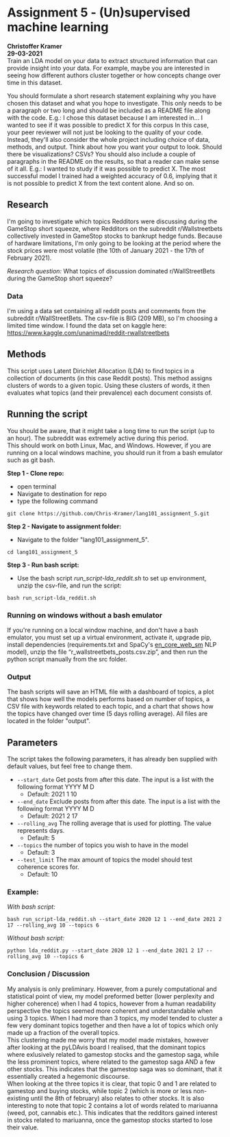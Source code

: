 # Assignment 5 - (Un)supervised machine learning
**Christoffer Kramer**  
**29-03-2021**  
Train an LDA model on your data to extract structured information that can provide insight into your data. For example, maybe you are interested in seeing how different authors cluster together or how concepts change over time in this dataset.  

You should formulate a short research statement explaining why you have chosen this dataset and what you hope to investigate. This only needs to be a paragraph or two long and should be included as a README file along with the code. E.g.: I chose this dataset because I am interested in... I wanted to see if it was possible to predict X for this corpus
In this case, your peer reviewer will not just be looking to the quality of your code. Instead, they'll also consider the whole project including choice of data, methods, and output. Think about how you want your output to look. Should there be visualizations? CSVs?
You should also include a couple of paragraphs in the README on the results, so that a reader can make sense of it all. E.g.: I wanted to study if it was possible to predict X. The most successful model I trained had a weighted accuracy of 0.6, implying that it is not possible to predict X from the text content alone. And so on.  

## Research
I'm going to investigate which topics Redditors were discussing during the GameStop short squeeze, where Redditors on the subreddit r/Wallstreetbets collectively invested in GameStop stocks to bankrupt hedge funds. Because of hardware limitations, I'm only going to be looking at the period where the stock prices were most volatile (the 10th of January 2021 - the 17th of February 2021).  

_Research question:_ What topics of discussion dominated r/WallStreetBets during the GameStop short squeeze?  

### Data
I'm using a data set containing all reddit posts and comments from the subreddit r/WallStreetBets. The csv-file is BIG (209 MB), so I'm choosing a limited time window. 
I found the data set on kaggle here: https://www.kaggle.com/unanimad/reddit-rwallstreetbets

## Methods
This script uses Latent Dirichlet Allocation (LDA) to find topics in a collection of documents (in this case Reddit posts). This method assigns clusters of words to a given topic. Using these clusters of words, it then evaluates what topics (and their prevalence) each document consists of.  

## Running the script
You should be aware, that it might take a long time to run the script (up to an hour). The subreddit was extremely active during this period.  
This should work on both Linux, Mac, and Windows. However, if you are running on a local windows machine, you should run it from a bash emulator such as git bash.  

**Step 1 - Clone repo:**  
- open terminal  
- Navigate to destination for repo  
- type the following command  
```console
git clone https://github.com/Chris-Kramer/lang101_assignment_5.git
```  
**Step 2 - Navigate to assignment folder:**  
- Navigate to the folder "lang101_assignment_5".  
```console
cd lang101_assignment_5
```  
**Step 3 - Run bash script:**  
- Use the bash script _run_script-lda_reddit.sh_ to set up environment, unzip the csv-file, and run the script:  
```console
bash run_script-lda_reddit.sh
```  
### Running on windows without a bash emulator  
If you're running on a local window machine, and don't have a bash emulator, you must set up a virtual environment, activate it, upgrade pip, install dependencies (requirements.txt and SpaCy's [en_core_web_sm](https://spacy.io/models/en) NLP model), unzip the file “r_wallstreetbets_posts.csv.zip”, and then run the python script manually from the src folder.  

### Output
The bash scripts will save an HTML file with a dashboard of topics, a plot that shows how well the models performs based on number of topics, a CSV file with keywords related to each topic, and a chart that shows how the topics have changed over time (5 days rolling average). All files are located in the folder "output".

## Parameters
The script takes the following parameters, it has already ben supplied with default values, but feel free to change them.
- `--start_date` Get posts from after this date. The input is a list with the following format YYYY M D  
    - Default: 2021 1 10  
- `--end_date` Exclude posts from after this date. The input is a list with the following format YYYY M D  
    - Default: 2021 2 17  
- `--rolling_avg` The rolling average that is used for plotting. The value represents days.
    - Default: 5  
- `--topics` the number of topics you wish to have in the model  
    - Default: 3  
- `--test_limit` The max amount of topics the model should test coherence scores for.
    - Default: 10  
  
### Example:  
_With bash script:_  
```console
bash run_script-lda_reddit.sh --start_date 2020 12 1 --end_date 2021 2 17 --rolling_avg 10 --topics 6
```  
_Without bash script:_  
```console
python lda_reddit.py --start_date 2020 12 1 --end_date 2021 2 17 --rolling_avg 10 --topics 6
```  

### Conclusion / Discussion
My analysis is only preliminary. However, from a purely computational and statistical point of view, my model preformed better (lower perplexity and higher coherence) when I had 4 topics, however from a human readability perspective the topics seemed more coherent and understandable when using 3 topics. When I had more than 3 topics, my model tended to cluster a few very dominant topics together and then have a lot of topics which only made up a fraction of the overall topics.  
This clustering made me worry that my model made mistakes, however after looking at the pyLDAvis board I realised, that the dominant topics where exlusively related to gamestop stocks and the gamestop saga, while the less prominent topics, where related to the gamestop saga AND a few other stocks. This indicates that the gamestop saga was so dominant, that it essentially created a hegemonic discourse.  
When looking at the three topics it is clear, that topic 0 and 1 are related to gamestop and buying stocks, while topic 2 (which is more or less non-existing until the 8th of february) also relates to other stocks. It is also interesting to note that topic 2 contains a lot of words related to mariuanna (weed, pot, cannabis etc.). This indicates that the redditors gained interest in stocks related to mariuanna, once the gamestop stocks started to lose their value. 